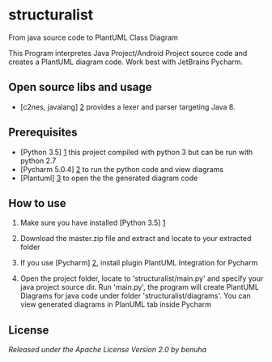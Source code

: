 # structuralist
From java source code to PlantUML Class Diagram

This Program interpretes Java Project/Android Project source code and creates a PlantUML diagram code. 
Work best with JetBrains Pycharm.

Open source libs and usage
-------------

* [c2nes, javalang] [2] provides a lexer and parser targeting Java 8.


Prerequisites
-------------

* [Python 3.5] [1] this project compiled with python 3 but can be run with python 2.7 
* [Pycharm 5.0.4] [2] to run the python code and view diagrams
* [Plantuml] [3] to open the the generated diagram code

How to use
----------

1.  Make sure you have installed [Python 3.5] [1]

2.  Download the master.zip file and extract and locate to your extracted folder

3.  If you use [Pycharm] [2], install plugin PlantUML Integration for Pycharm

4.  Open the project folder, locate to 'structuralist/main.py' and specify your java project source dir. Run 'main.py', the program will create PlantUML Diagrams for java code under folder 'structuralist/diagrams'. You can view generated diagrams in PlanUML tab inside Pycharm 

License
----------
*Released under the Apache License Version 2.0 by benuha*

   [1]: https://www.python.org/downloads/
   [2]: https://github.com/c2nes/javalang
   [3]: http://plantuml.com/download
